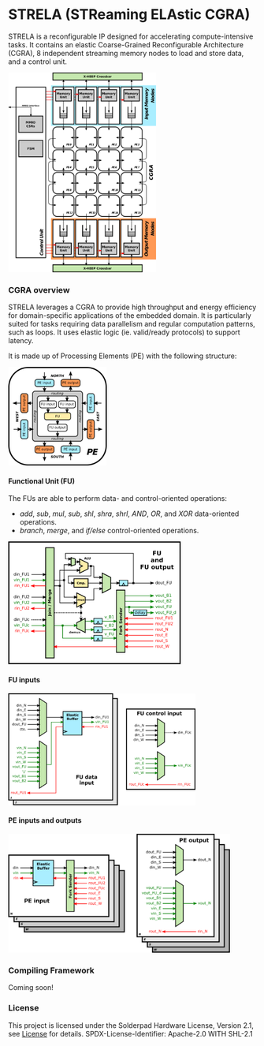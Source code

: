 # STRELA (STReaming ELAstic CGRA)

STRELA is a reconfigurable IP designed for accelerating compute-intensive tasks. It contains an elastic Coarse-Grained Reconfigurable Architecture (CGRA), 8 independent streaming memory nodes to load and store data, and a control unit.

<img src="block_diagrams/strela_bd_x-heep.png" width="300">

### CGRA overview
STRELA leverages a CGRA to provide high throughput and energy efficiency for domain-specific applications of the embedded domain. It is particularly suited for tasks requiring data parallelism and regular computation patterns, such as loops. It uses elastic logic (ie. valid/ready protocols) to support latency.

It is made up of Processing Elements (PE) with the following structure:

<img src="block_diagrams/pe_structure.png" width="200">

#### Functional Unit (FU)

The FUs are able to perform data- and control-oriented operations:
- *add*, *sub*, *mul*, *sub*, *shl*, *shra*, *shrl*, *AND*, *OR*, and *XOR* data-oriented operations.
- *branch*, *merge*, and *if/else* control-oriented operations.

<img src="block_diagrams/FU_microarchitecture.png" width="350">

#### FU inputs

<img src="block_diagrams/FU_input_output_microarchitecture.png" width="380">

#### PE inputs and outputs

<img src="block_diagrams/PE_input_output_microarchitecture.png" width="450">

### Compiling Framework

Coming soon!

### License
This project is licensed under the Solderpad Hardware License, Version 2.1, see [License](./LICENSE.md) for details. SPDX-License-Identifier: Apache-2.0 WITH SHL-2.1
